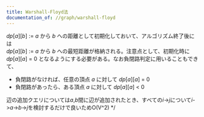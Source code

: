 ```yaml
---
title: Warshall-Floyd法
documentation_of: //graph/warshall-floyd
---
```


$dp[a][b]$ := $a$ から $b$ への距離として初期化しておいて、アルゴリズム終了後には<br>
$dp[a][b]$ := $a$ から $b$ への最短距離が格納される。注意点として、初期化時に $dp[a][a]$ = 0 となるようにする必要がある。なお負閉路判定に用いることもできて、
* 負閉路がなければ、任意の頂点 $a$ に対して $dp[a][a]$ = 0<br>
* 負閉路があったら、ある頂点 $a$ に対して $dp[a][a]$ < 0<br>
  
辺の追加クエリについては$a$,$b$間に辺が追加されたとき、すべての$i$->$j$について$i$->$a$->$b$->$j$を検討するだけで良いためO(V^2)
*/